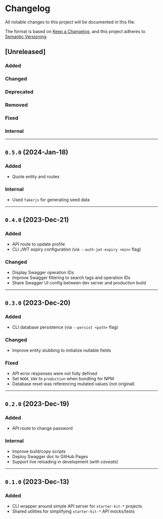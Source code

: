 # Changelog

All notable changes to this project will be documented in this file.

The format is based on [Keep a Changelog](https://keepachangelog.com/en/1.0.0/),
and this project adheres to [Semantic Versioning](https://semver.org/spec/v2.0.0.html).

## [Unreleased]

### Added

### Changed

### Deprecated

### Removed

### Fixed

### Internal

<hr />

## `0.5.0` (2024-Jan-18)

### Added
- Quote entity and routes

### Internal
- Used `fakerjs` for generating seed data

<hr />

## `0.4.0` (2023-Dec-21)

### Added
- API route to update profile
- CLI JWT expiry configuration (via `--auth-jwt-expiry <min>` flag)

### Changed
- Display Swagger operation IDs
- Improve Swagger filtering to search tags and operation IDs
- Share Swagger UI config between dev server and production build

<hr />

## `0.3.0` (2023-Dec-20)

### Added
- CLI database persistence (via `--persist <path>` flag)

### Changed
- Improve entity stubbing to initialize nullable fields

### Fixed
- API error responses were not fully defined
- Set `NODE_ENV` to `production` when bundling for NPM
- Database reset was referencing mutated values (not original)

<hr />

## `0.2.0` (2023-Dec-19)

### Added
- API route to change password

### Internal
- Improve build/copy scripts
- Deploy Swagger doc to GitHub Pages
- Support live reloading in development (_with caveats_)

<hr />

## `0.1.0` (2023-Dec-13)

### Added
- CLI wrapper around simple API server for `starter-kit-*` projects
- Shared utilities for simplifying `starter-kit-*` API mocks/tests
